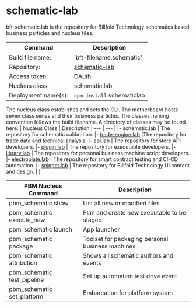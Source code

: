 # schematic-lab

bft-schematic.lab is the repository for Billfold Technology schematics based business particles and nucleus files.

| Command | Description |
| --- | --- |
|  Build file name: | 'bft-filename.schematic' |
|  Repository: | [schematic-lab](https://github.com/Billfold-Technologies/schematic-lab/) |
|  Access token: | OAuth |
|  Nucleus class: | schematic.lab |
|  Deployment name(s): | `npm install` schematiclab |

The nucleus class establishes and sets the CLI. The motherboard hosts seven class series and their business particles. The classes naming convention follows the build filename. A directory of classes may be found here:
| Nucleus Class | Description
| --- | --- |
|- schematic.lab | The repository for schematic calibration.
|- [trade-engine.lab](https://github.com/Billfold-Technologies/trade-engine-lab) |The repository for trade data and technical analysis.
|- [api.lab](https://github.com/Billfold-Technologies/api-lab) | The repository for store API developers.
|- [plugin.lab](https://github.com/Billfold-Technologies/plugin-lab) | The repository for executable developers.
|- [library.lab](https://github.com/Billfold-Technologies/library-lab) | The repository for personal business machine script developers.
|- [electroplate.lab](https://github.com/Billfold-Technologies/electroplate-lab) | The repository for smart contract testing and CI-CD automation.
|- [snippet.lab](https://github.com/Billfold-Technologies/snippet-lab) | The repository for Billfold Technology UI content and design.
|     |

| PBM Nucleus Command | Description |
| --- | --- |
| pbm_schematic show | List all new or modified files |
| pbm_schematic execute_new | Plan and create new executable to be staged |
| pbm_schematic launch | App launcher
| pbm_schematic package | Toolset for packaging personal business machines |
| pbm_schematic attribution | Shows all schematic authors and events |
| pbm_schematic test_pipeline | Set up automation test drive event |
| pbm_schematic set_platform | Embarcation for platform system |
